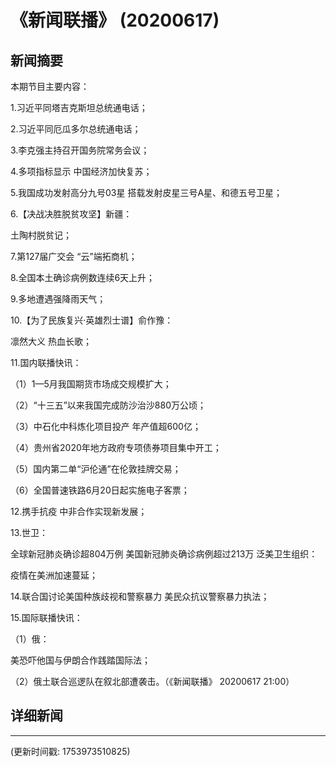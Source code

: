 # 《新闻联播》 (20200617)

## 新闻摘要

本期节目主要内容：

1.习近平同塔吉克斯坦总统通电话；

2.习近平同厄瓜多尔总统通电话；

3.李克强主持召开国务院常务会议；

4.多项指标显示 中国经济加快复苏；

5.我国成功发射高分九号03星 搭载发射皮星三号A星、和德五号卫星；

6.【决战决胜脱贫攻坚】新疆：

土陶村脱贫记；

7.第127届广交会 “云”端拓商机；

8.全国本土确诊病例数连续6天上升；

9.多地遭遇强降雨天气；

10.【为了民族复兴·英雄烈士谱】俞作豫：

凛然大义 热血长歌；

11.国内联播快讯：

（1）1—5月我国期货市场成交规模扩大；

（2）“十三五”以来我国完成防沙治沙880万公顷；

（3）中石化中科炼化项目投产 年产值超600亿；

（4）贵州省2020年地方政府专项债券项目集中开工；

（5）国内第二单“沪伦通”在伦敦挂牌交易；

（6）全国普速铁路6月20日起实施电子客票；

12.携手抗疫 中非合作实现新发展；

13.世卫：

全球新冠肺炎确诊超804万例 美国新冠肺炎确诊病例超过213万 泛美卫生组织：

疫情在美洲加速蔓延；

14.联合国讨论美国种族歧视和警察暴力 美民众抗议警察暴力执法；

15.国际联播快讯：

（1）俄：

美恐吓他国与伊朗合作践踏国际法；

（2）俄土联合巡逻队在叙北部遭袭击。（《新闻联播》 20200617 21:00）

## 详细新闻

---

(更新时间戳: 1753973510825)

